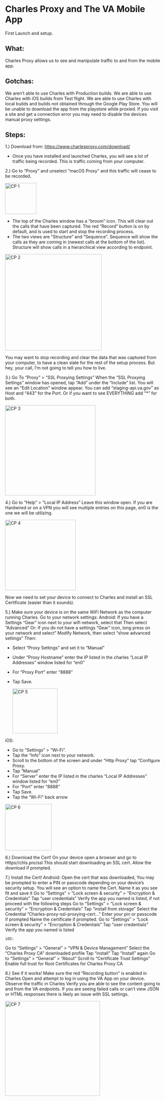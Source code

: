# Charles Proxy and The VA Mobile App
First Launch and setup.

## What:
Charles Proxy allows us to see and manipulate traffic to and from the mobile app.

## Gotchas:
We aren’t able to use Charles with Production builds. 
We are able to use Charles with iOS builds from Test flight.
We are able to use Charles with local builds and builds not obtained through the Google Play Store.
You will be unable to download the app from the playstore while proxied.
If you visit a site and get a connection error you may need to disable the devices manual proxy settings.

## Steps:
 1.) Download from: https://www.charlesproxy.com/download/

* Once you have installed and launched Charles, you will see a lot of traffic being recorded. This is traffic coming from your computer.


2.) Go to “Proxy” and unselect “macOS Proxy” and this traffic will cease to be recorded.

<img width="101" alt="CP 1 " src="https://github.com/department-of-veterans-affairs/va.gov-team/assets/116006847/1382c227-fa32-4181-875a-034d4e7e7e1d">

* The top of the Charles window has a “broom” icon. This will clear out the calls that have been captured. The red “Record” button is on by default, and is used to start and stop the recording process.
* The two views are “Structure” and “Sequence”. Sequence will show the calls as they are coming in (newest calls at the bottom of the list). Structure will show calls in a hierarchical view according to endpoint.

<img width="313" alt="CP 2" src="https://github.com/department-of-veterans-affairs/va.gov-team/assets/116006847/07860f73-9bfd-4623-b7cb-eb5bfe610397">


You may want to stop recording and clear the data that was captured from your computer, to have a clean slate for the rest of the setup process. But hey, your call, I’m not going to tell you how to live.

3.) Go To “Proxy” > “SSL Proxying Settings”
When the “SSL Proxying Settings” window has opened, tap “Add” under the “Include” list.
You will see an “Edit Location” window appear.
You can add “staging-api.va.gov” as Host and “443” for the Port.
Or if you want to see EVERYTHING add “*” for both.

<img width="293" alt="CP 3 " src="https://github.com/department-of-veterans-affairs/va.gov-team/assets/116006847/c7d59188-d42f-4054-adb1-3f0a6bb35434">



4.) Go to “Help” > “Local IP Address”
Leave this window open.
If you are Hardwired or on a VPN you will see multiple entries on this page, en0 is the one we will be utilizing.

<img width="229" alt="CP 4" src="https://github.com/department-of-veterans-affairs/va.gov-team/assets/116006847/b7619f17-f488-43da-bb29-da30cd53f166">

Now we need to set your device to connect to Charles and install an SSL Certificate (easier than it sounds).


5.)  Make sure your device is on the same WiFi Network as the computer running Charles.
Go to your network settings:
	Android:
If you have a Settings “Gear” icon next to your wifi network, select that
Then select “Advanced”
	Or:
If you do not have a settings “Gear” icon, long press on your network and select” Modify Network, then select “show advanced settings”
Then: 
- Select “Proxy Settings” and set it to “Manual”
- Under “Proxy Hostname” enter the IP listed in the charles “Local IP Addresses” window listed for “en0” 
- For “Proxy Port” enter “8888”
- Tap Save.

	<img width="146" alt="CP 5" src="https://github.com/department-of-veterans-affairs/va.gov-team/assets/116006847/c4231e5e-17e6-45ec-889d-68020d483af1">


iOS:
- Go to “Settings” > “Wi-Fi”.
- Tap the “Info” icon next to your network.
- Scroll to the bottom of the screen and under “Http Proxy” tap “Configure Proxy.
- Tap “Manual”
- For “Server” enter the IP listed in the charles “Local IP Addresses” window listed for “en0” 
- For “Port” enter “8888”
- Tap Save.
- Tap the “Wi-Fi” back arrow

<img width="151" alt="CP 6" src="https://github.com/department-of-veterans-affairs/va.gov-team/assets/116006847/5251ca28-bd15-4eef-98fa-9cf951bcd004">


6.) Download the Cert!
On your device open a browser and go to Https//chls.pro/ssl
This should start downloading an SSL cert. Allow the download if prompted. 


7.) Install the Cert!
Android:
Open the cert that was downloaded, You may be prompted to enter a PIN or passcode depending on your device’s security setup.
You will see an option to name the Cert. Name it as you see fit and save it
Go to “Settings” > “Lock screen & security” > “Encryption & Credentials”
Tap “user credentials”
Verify the app you named is listed, if not proceed with the following steps
Go to “Settings” > “Lock screen & security” > “Encryption & Credentials”
Tap “install from storage”
Select the Credential “Charles-proxy-ssl-proxying-cert…”
Enter your pin or passcode if prompted
Name the certificate if prompted.
Go to “Settings” > “Lock screen & security” > “Encryption & Credentials”
Tap “user credentials”
Verify the app you named is listed

	iOS:
Go to “Settings” > “General” > “VPN & Device Management”
Select the “Charles Proxy CA” downloaded profile
Tap “install”
Tap “Install” again
Go to “Settings” > “General” > “About”
Scroll to “Certificate Trust Settings”
Enable full trust for Root Certificates for Charles Proxy CA

8.) See if it works!
Make sure the red “Recording button” is enabled in Charles
Open and attempt to log in using the VA App on your device.
Observe the traffic in Charles
Verify you are able to see the content going to and from the VA endpoints.
If you are seeing failed calls or can’t view JSON or HTML responses there is likely an issue with SSL settings.

<img width="308" alt="CP 7" src="https://github.com/department-of-veterans-affairs/va.gov-team/assets/116006847/275b3300-b725-40cd-9697-842d3aae5891">


